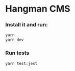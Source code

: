 # Hangman CMS


### Install it and run:

```sh
yarn
yarn dev
```

### Run tests

```sh
yarn test:jest
```
